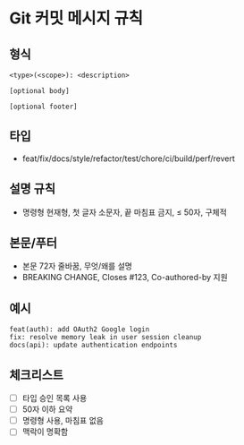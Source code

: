 # Git 커밋 메시지 규칙

## 형식
```
<type>(<scope>): <description>

[optional body]

[optional footer]
```

## 타입
- feat/fix/docs/style/refactor/test/chore/ci/build/perf/revert

## 설명 규칙
- 명령형 현재형, 첫 글자 소문자, 끝 마침표 금지, ≤ 50자, 구체적

## 본문/푸터
- 본문 72자 줄바꿈, 무엇/왜를 설명
- BREAKING CHANGE, Closes #123, Co-authored-by 지원

## 예시
```
feat(auth): add OAuth2 Google login
fix: resolve memory leak in user session cleanup
docs(api): update authentication endpoints
```

## 체크리스트
- [ ] 타입 승인 목록 사용
- [ ] 50자 이하 요약
- [ ] 명령형 사용, 마침표 없음
- [ ] 맥락이 명확함
